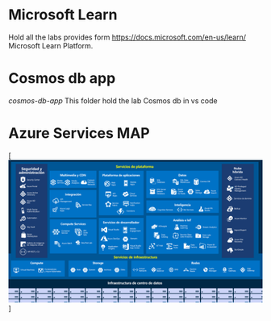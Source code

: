 # Microsoft Learn
Hold all the labs provides form https://docs.microsoft.com/en-us/learn/ Microsoft Learn Platform.

# Cosmos db app
*cosmos-db-app*
This folder hold the lab Cosmos db in vs code

# Azure Services MAP
[![Azure Map](services.png)]
